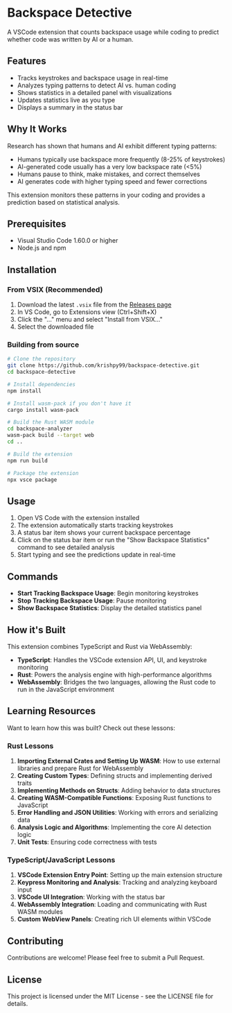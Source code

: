 # Backspace Detective

A VSCode extension that counts backspace usage while coding to predict whether code was written by AI or a human.

## Features

- Tracks keystrokes and backspace usage in real-time
- Analyzes typing patterns to detect AI vs. human coding
- Shows statistics in a detailed panel with visualizations
- Updates statistics live as you type
- Displays a summary in the status bar

## Why It Works

Research has shown that humans and AI exhibit different typing patterns:

- Humans typically use backspace more frequently (8-25% of keystrokes)
- AI-generated code usually has a very low backspace rate (<5%)
- Humans pause to think, make mistakes, and correct themselves
- AI generates code with higher typing speed and fewer corrections

This extension monitors these patterns in your coding and provides a prediction based on statistical analysis.

## Prerequisites

- Visual Studio Code 1.60.0 or higher
- Node.js and npm

## Installation

### From VSIX (Recommended)

1. Download the latest `.vsix` file from the [Releases page](https://github.com/yourusername/backspace-detective/releases)
2. In VS Code, go to Extensions view (Ctrl+Shift+X)
3. Click the "..." menu and select "Install from VSIX..."
4. Select the downloaded file

### Building from source

```bash
# Clone the repository
git clone https://github.com/krishpy99/backspace-detective.git
cd backspace-detective

# Install dependencies
npm install

# Install wasm-pack if you don't have it
cargo install wasm-pack

# Build the Rust WASM module
cd backspace-analyzer
wasm-pack build --target web
cd ..

# Build the extension
npm run build

# Package the extension
npx vsce package
```

## Usage

1. Open VS Code with the extension installed
2. The extension automatically starts tracking keystrokes
3. A status bar item shows your current backspace percentage
4. Click on the status bar item or run the "Show Backspace Statistics" command to see detailed analysis
5. Start typing and see the predictions update in real-time

## Commands

- **Start Tracking Backspace Usage**: Begin monitoring keystrokes
- **Stop Tracking Backspace Usage**: Pause monitoring
- **Show Backspace Statistics**: Display the detailed statistics panel

## How it's Built

This extension combines TypeScript and Rust via WebAssembly:

- **TypeScript**: Handles the VSCode extension API, UI, and keystroke monitoring
- **Rust**: Powers the analysis engine with high-performance algorithms
- **WebAssembly**: Bridges the two languages, allowing the Rust code to run in the JavaScript environment

## Learning Resources

Want to learn how this was built? Check out these lessons:

### Rust Lessons

1. **Importing External Crates and Setting Up WASM**: How to use external libraries and prepare Rust for WebAssembly
2. **Creating Custom Types**: Defining structs and implementing derived traits 
3. **Implementing Methods on Structs**: Adding behavior to data structures
4. **Creating WASM-Compatible Functions**: Exposing Rust functions to JavaScript
5. **Error Handling and JSON Utilities**: Working with errors and serializing data
6. **Analysis Logic and Algorithms**: Implementing the core AI detection logic
7. **Unit Tests**: Ensuring code correctness with tests

### TypeScript/JavaScript Lessons

1. **VSCode Extension Entry Point**: Setting up the main extension structure
2. **Keypress Monitoring and Analysis**: Tracking and analyzing keyboard input
3. **VSCode UI Integration**: Working with the status bar
4. **WebAssembly Integration**: Loading and communicating with Rust WASM modules
5. **Custom WebView Panels**: Creating rich UI elements within VSCode

## Contributing

Contributions are welcome! Please feel free to submit a Pull Request.

## License

This project is licensed under the MIT License - see the LICENSE file for details. 
